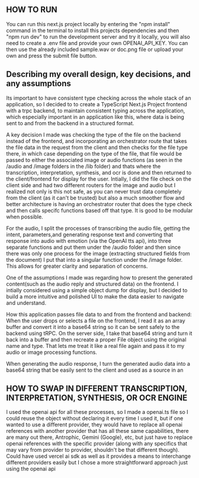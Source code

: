 ## HOW TO RUN
You can run this next.js project locally by entering the "npm install" command in the terminal to install this projects dependencies and
then "npm run dev" to run the development server and try it locally, you will also need to create a .env file and provide your own
OPENAI_API_KEY. You can then use the already included sample.wav or doc.png file or upload your own and press the submit file button.


## Describing my overall design, key decisions, and any assumptions
Its important to have consistent type checking across the whole stack of an application, so I decided to to create a TypeScript Next.js Project
frontend with a trpc backend, to maintain consistent typing across the application, which especially important in an application like this,
where data is being sent to and from the backend in a structured format. 

A key decision I made was checking the type of the file on the backend instead of the frontend, and incorporating an orchestrator route that
 takes the file data in the request from the client and then checks for the file type there, in which case depending on the type of the file, that file
would be passed to either the associated image or audio functions (as seen in the /audio and /image folders in the /lib folder) and thats
where the transcription, interpretation, synthesis, and ocr is done and then returned to the client/frontend for display for the user. Intially,
I did the file check on the client side and had two different routers for the image and audio but I realized not only is this not safe, as you can
never trust data completely from the client (as it can't be trusted) but also a much smoother flow and better architecture is having an 
orchestrator router that does the type check and then calls specifc functions based off that type. It is good to be modular when possible.

For the audio, I split the processes of transcribing the audio file, getting the intent, parameters,and generating response text and converting that response
into audio with emotion (via the OpenAI tts api), into three separate functions and put them under the /audio folder and then since there was only one process
for the image (extracting structured fields from the document) I put that into a singular function under the /image folder. This allows for greater clarity
and separation of concerns. 

One of the assumptions I made was regarding how to present the generated content(such as the audio reply and structured data) on the frontend. I intially considered using a simple object dump for display, but I decided to build a more intuitive and polished UI to make the data easier to navigate and understand.

How this application passes file data to and from the frontend and backend:
When the user drops or selects a file on the frontend, I read it as an array buffer and convert it into a base64 string so it can be sent safely to the backend using tRPC. On the server side, I take that base64 string and turn it back into a buffer and then recreate a proper File object using the original name and type. That lets me treat it like a real file again and pass it to my audio or image processing functions. 

When generating the audio response, I turn the generated audio data into a base64 string that be easily sent to the client and used as a source in an <audio> element.


## HOW TO SWAP IN DIFFERENT TRANSCRIPTION, INTERPRETATION, SYNTHESIS, OR OCR ENGINE
I used the openai api for all these processes, so I made a openai.ts file so I could reuse the object without declaring it every time I used it,
but if one wanted to use a different provider, they would have to replace all openai references with another provider that has all these same
capabilities, there are many out there, Antrophic, Gemini (Google), etc, but just have to replace openai references with the specific provider (along
with any specifics that may vary from provider to provider, shouldn't be that different though). Could have used vercel ai sdk as well as it 
provides a means to interchange different providers easily but I chose a more straightforward approach just using the openai api



